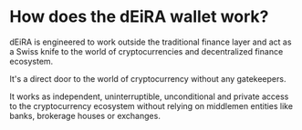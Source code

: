 # How does the dEiRA wallet work?

dEiRA is engineered to work outside the traditional finance layer and act as a Swiss knife to the world of cryptocurrencies and decentralized finance ecosystem.

It's a direct door to the world of cryptocurrency without any gatekeepers.

It works as independent, uninterruptible, unconditional and private access to the cryptocurrency ecosystem without relying on middlemen entities like banks, brokerage houses or exchanges.